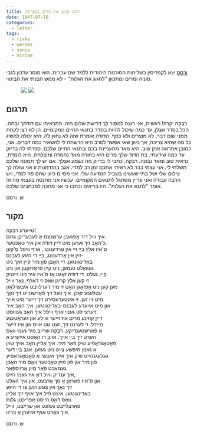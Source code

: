 ```yaml
---
title: ורסס פוגש את מרים בקפריסין
date: 1947-07-10
categories:
  - letter
tags:
  - rivka
  - werses
  - sonia
  - miriam
---
```


[ורסס](/pupko-papers/tags/#werses) יצא לקפריסין בשליחות הסוכנות היהודית
ללמד שם עברית.
הוא מוסר עדכון לגבי סוניה ומרים
ומתכוון "לחגוג את הגלות" - לא ממש הבנתי את הביטוי.

<figure class="half">
    <a  href="/pupko-papers/assets/images/1947-07-10-werses-1.jpg">
    <img src="/pupko-papers/assets/images/1947-07-10-werses-1.jpg"></a>
    <a  href="/pupko-papers/assets/images/1947-07-10-werses-2.jpg">
    <img src="/pupko-papers/assets/images/1947-07-10-werses-2.jpg"></a>
</figure>

## תרגום

רבקה יקרה!
ראשית, אני רוצה למסור לך דרישת שלום חיה. התראיתי עם דודתך ובתה. הכל בסדר אצלן, עד 
כמה שיכול להיות בסדר בתנאי החיים המקומיים. הן לא רצו לקחת ממני שום דבר, לא מוצרים ולא 
כסף. הדודה אומרת שזה לא נחוץ לה. היא יכולה להשיג כל מה שהיא צריכה, אך כיוון שאי 
אפשר לסרב היא הרשתה לי להשאיר כמה דברים. אני, כמובן אתראה אתן שוב. היא מאד מתעניינת 
בכם ובתנאי החיים שלכם. ספרתי לה בדיוק עד כמה שידעתי. בת הדוד שלך מרים היא בחורה 
מאד נחמדה ומוצלחת. היא לומדת, נראית טוב ומאד נבונה.
רבקה, כתבי לי בדיוק מה נשמע אצלך. אם יש לך תמונה שלכם תשלחי לי. אני עצמי כבר לא ראיתי 
אתכם זמן רב למדי. אגב בהזדמנות זו אני שולח לך צילום שלי ושל בתי שעשינו בשביל הנסיעה 
שלי. אני מסיים כיוון שחם פה למדי, ויש הרבה עבודה ואני עדיין מסתגל לתנאים המקומיים. עכשיו 
אני מתנסה בעצמי מה זה אומר "לחגוג את הגלות".
היו בריאים וכתבו כי אני מחכה למכתבים שלכם.

ש. ורסס

## מקור

טײַערע רבקה!  
איך וויל דיר אׇפּגעבן ערשטנס אַ לעבעדיקן גרוס.  
כ'האׇב זיך געזען מיט דיין דודה און איר טאׇכטער.  
ס'איז אלץ בײַ זיי אין אׇרדענונג , אויף וויפל ס'קען   
זײַן אין אׇרדענונג, בײַ די היגע לעבנס-  
באַדינגונגען. זיי האׇבן פֿון מיר קיין זאַך ניט  
געוואׇלט נעמען, ניט קיין פּראׇדוקטן און ניט  
קיין געלט. די דודה זאׇגט אַז ס'איז איר ניט נייטיק.  
זי קען אַלץ קריגן וואׇס זי דאַרף. נאׇר ווײַל  
מען קען ניט אׇפּזאׇגן האׇט זי מיר דערלויבט איבערלאׇזן  
עטלעכע זאַכן. איך וועל זיך פֿאַרשטייט זיך נאׇך  
מיט זיי זען.  זי אינטערעסירט זיך זייער מיט אײַך  
און מיט אײַערע לעבנס-באַדינגונגען. איך האׇב איר  
דערציילט גענוי אויף וויפֿל איך האׇב געוווּסט.  
דײַן קוזינע מרים איז זייער וווילע און געראׇטענע  
מיידל. זי לערנט זיך, זעט גוט אויס און איז זייער  
אַ פֿאַרשטענדיקע. רבקה שרײַב מיר גענוי  וואׇס  
הערט זיך בײַ אײַך. אויב דו האׇסט אײַערע אַ  
פֿאׇטאׇגראַפֿיע שיק  פֿאַר מיר. איך אַליין האׇב אײַך שוין  
אַ גאַנץ היפּשע צײַט ניט געזען. אגב בײַ דער  
געלעגנהײַט שיק איך אײַך איבער אַ פֿאׇטאׇגראַפֿיע  
פֿון מיר און פֿון מײַן טאׇכטער וואׇס מיר האׇבן  
געמאַכט פֿאַר מײַן אַרויספֿאׇר.  
איך ענדיק ווײַל דאׇ איז גאַנץ הייס,  
און ס'איז פֿאַראַן אַ סך אַרבעט, און איך האַלט  
זיך נאׇך אין צוגעווינען צו די היגע  
באַדינגונגען. איצט פֿיל איך אויף זיך אַליין  
וואׇס דאׇס הייסט אׇפריכטן גלות.  
פֿאַרבלײַבט געזונט און שרײַבט, ווײַל  
איך וואַרט אויף אײַערן אַ בריוו.  
  
ש. ורסס  
